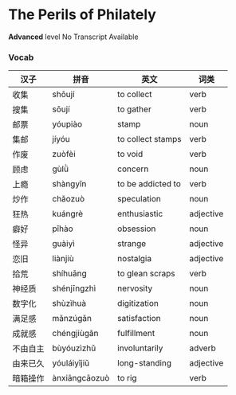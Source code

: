 # The Perils of Philately
**Advanced** level
No Transcript Available
### Vocab
|汉子|拼音|英文|词类|
|----|----|----|----|
|收集|shōují|to collect|verb|
|搜集|sōují|to gather|verb|
|邮票|yóupiào|stamp|noun|
|集邮|jíyóu|to collect stamps|verb|
|作废|zuòfèi|to void|verb|
|顾虑|gùlǜ|concern|noun|
|上瘾|shàngyǐn|to be addicted to|verb|
|炒作|chǎozuò|speculation|noun|
|狂热|kuángrè|enthusiastic|adjective|
|癖好|pǐhào|obsession|noun|
|怪异|guàiyì|strange|adjective|
|恋旧|liànjiù|nostalgia|adjective|
|拾荒|shíhuāng|to glean scraps|verb|
|神经质|shénjīngzhì|nervosity|noun|
|数字化|shùzìhuà|digitization|noun|
|满足感|mǎnzúgǎn|satisfaction|noun|
|成就感|chéngjiùgǎn|fulfillment|noun|
|不由自主|bùyóuzìzhǔ|involuntarily|adverb|
|由来已久|yóuláiyǐjiǔ|long-standing|adjective|
|暗箱操作|ànxiāngcāozuò|to rig|verb|